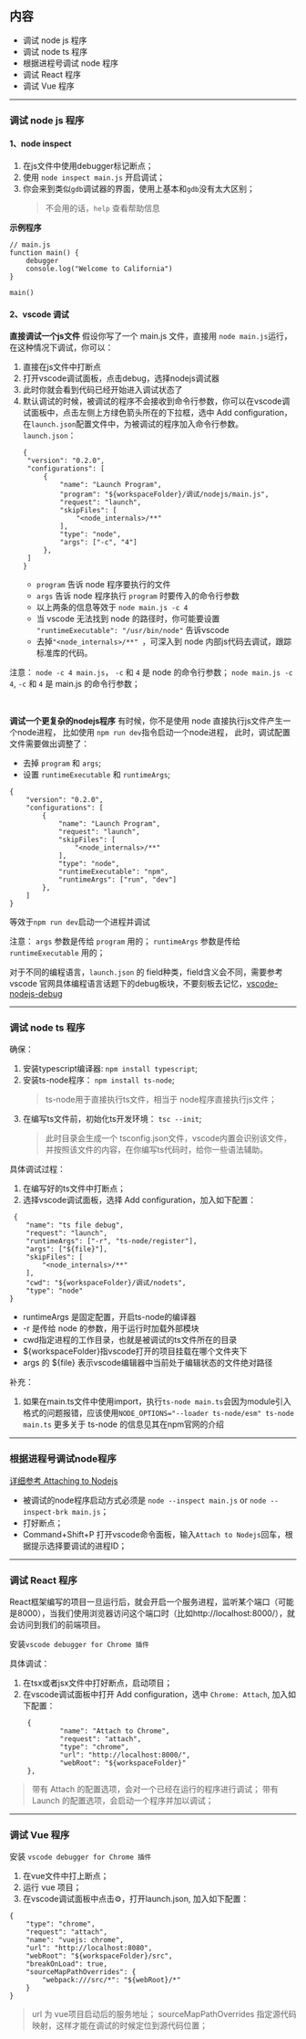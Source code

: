 ## 内容
* 调试 node js 程序
* 调试 node ts 程序
* 根据进程号调试 node 程序
* 调试 React 程序
* 调试 Vue 程序

---

### 调试 node js 程序
#### 1、node inspect
1. 在js文件中使用debugger标记断点；
2. 使用 `node inspect main.js` 开启调试；
3. 你会来到类似`gdb`调试器的界面，使用上基本和`gdb`没有太大区别；
   > 不会用的话，`help`  查看帮助信息

**示例程序**
```js{.line-numbers}
// main.js
function main() {
    debugger
    console.log("Welcome to California")
}

main()
```

#### 2、vscode 调试 
**直接调试一个js文件**
假设你写了一个 main.js 文件，直接用 `node main.js`运行，在这种情况下调试，你可以：
1. 直接在js文件中打断点
2. 打开vscode调试面板，点击debug，选择nodejs调试器
3. 此时你就会看到代码已经开始进入调试状态了
4. 默认调试的时候，被调试的程序不会接收到命令行参数，你可以在vscode调试面板中，点击左侧上方绿色箭头所在的下拉框，选中 Add configuration，在`launch.json`配置文件中，为被调试的程序加入命令行参数。
   `launch.json`：
   ```json{.line-numbers}
   {
    "version": "0.2.0",
    "configurations": [
        {
            "name": "Launch Program",
            "program": "${workspaceFolder}/调试/nodejs/main.js",
            "request": "launch",
            "skipFiles": [
                "<node_internals>/**"
            ],
            "type": "node",
            "args": ["-c", "4"]
        },
    ]
   }
    ```
    * `program` 告诉 node 程序要执行的文件
    * `args` 告诉 node 程序执行 `program` 时要传入的命令行参数
    * 以上两条的信息等效于 `node main.js -c 4`
    * 当 vscode 无法找到 node 的路径时，你可能要设置 `"runtimeExecutable": "/usr/bin/node"` 告诉vscode
    * 去掉`"<node_internals>/**" `，可深入到 node 内部js代码去调试，跟踪标准库的代码。

注意：
`node -c 4 main.js`， `-c` 和 `4` 是 node 的命令行参数；
`node main.js -c 4`, `-c` 和 `4` 是 main.js 的命令行参数；

<br>

**调试一个更复杂的nodejs程序**
有时候，你不是使用 node 直接执行js文件产生一个node进程，
比如使用 `npm run dev`指令启动一个node进程，
此时，调试配置文件需要做出调整了：
* 去掉 `program` 和 `args`;
* 设置 `runtimeExecutable` 和 `runtimeArgs`;

```json{.line-numbers}
{
    "version": "0.2.0",
    "configurations": [
        {
            "name": "Launch Program",
            "request": "launch",
            "skipFiles": [
                "<node_internals>/**"
            ],
            "type": "node",
            "runtimeExecutable": "npm",
            "runtimeArgs": ["run", "dev"]
        },
    ]
}
```
等效于`npm run dev`启动一个进程并调试

注意：
`args` 参数是传给 `program` 用的；
`runtimeArgs` 参数是传给 `runtimeExecutable` 用的；

对于不同的编程语言，`launch.json` 的 field种类，field含义会不同，需要参考 vscode 官网具体编程语言话题下的debug板块，不要刻板去记忆，[vscode-nodejs-debug](https://code.visualstudio.com/docs/nodejs/nodejs-debugging#_launch-configuration-support-for-npm-and-other-tools)

---

### 调试 node ts 程序
确保：
1. 安装typescript编译器: `npm install typescript`;
2. 安装ts-node程序： `npm install ts-node`;
    > ts-node用于直接执行ts文件，相当于 node程序直接执行js文件；
3. 在编写ts文件前，初始化ts开发环境： `tsc --init`;
    > 此时目录会生成一个 tsconfig.json文件，vscode内置会识别该文件，并按照该文件的内容，在你编写ts代码时，给你一些语法辅助。

具体调试过程：
1. 在编写好的ts文件中打断点；
2. 选择vscode调试面板，选择 Add configuration，加入如下配置：
```json{.line-numbers}
 {
    "name": "ts file debug",
    "request": "launch",
    "runtimeArgs": ["-r", "ts-node/register"],
    "args": ["${file}"],
    "skipFiles": [
        "<node_internals>/**"
    ],  
    "cwd": "${workspaceFolder}/调试/nodets",
    "type": "node"
}
```
* runtimeArgs 是固定配置，开启ts-node的编译器
* -r 是传给 node 的参数，用于运行时加载外部模块
* cwd指定进程的工作目录，也就是被调试的ts文件所在的目录
* ${workspaceFolder}指vscode打开的项目挂载在哪个文件夹下
* args 的 ${file} 表示vscode编辑器中当前处于编辑状态的文件绝对路径

补充：
1. 如果在main.ts文件中使用import，执行`ts-node main.ts`会因为module引入格式的问题报错，应该使用`NODE_OPTIONS="--loader ts-node/esm" ts-node main.ts`
更多关于 ts-node 的信息见其在npm官网的介绍
---

### 根据进程号调试node程序
[详细参考 Attaching to Nodejs](https://code.visualstudio.com/docs/nodejs/nodejs-debugging#_attaching-to-nodejs)

* 被调试的node程序启动方式必须是 `node --inspect main.js` or `node --inspect-brk main.js`；
* 打好断点；
* Command+Shift+P 打开vscode命令面板，输入`Attach to Nodejs`回车，根据提示选择要调试的进程ID；
---

### 调试 React 程序
React框架编写的项目一旦运行后，就会开启一个服务进程，监听某个端口（可能是8000），当我们使用浏览器访问这个端口时（比如http://localhost:8000/），就会访问到我们的前端项目。

安装`vscode debugger for Chrome 插件`

具体调试：
1. 在tsx或者jsx文件中打好断点，启动项目；
2. 在vscode调试面板中打开 Add configuration，选中 `Chrome: Attach`, 加入如下配置：
   ```json{.line-numbers}
    {
            "name": "Attach to Chrome",
            "request": "attach",
            "type": "chrome",
            "url": "http://localhost:8000/",
            "webRoot": "${workspaceFolder}"
    },
    ```
> 带有 Attach 的配置选项，会对一个已经在运行的程序进行调试；
> 带有 Launch 的配置选项，会启动一个程序并加以调试；

---

### 调试 Vue 程序
安装 `vscode debugger for Chrome 插件`

1. 在vue文件中打上断点；
2. 运行 vue 项目；
3. 在vscode调试面板中点击⚙️，打开launch.json, 加入如下配置：
```json{.line-numbers}
{
    "type": "chrome",
    "request": "attach",
    "name": "vuejs: chrome",
    "url": "http://localhost:8080",
    "webRoot": "${workspaceFolder}/src",
    "breakOnLoad": true,
    "sourceMapPathOverrides": {
        "webpack:///src/*": "${webRoot}/*"
    }
}
```
> url 为 vue项目启动后的服务地址；
> sourceMapPathOverrides 指定源代码映射，这样才能在调试的时候定位到源代码位置；